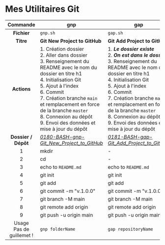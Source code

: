 # Mes Utilitaires Git

|Commande|gnp|gap|gpp|
|:---:|---|---|---|
|**Fichier**|`gnp.sh`|`gap.sh`|`gpp.sh`|
|**Titre**|**Git New Project to GitHub**|**Git Add Project to GitHub**|**Git Add Commit Push Project to GitHub**|
|**Actions**|1. Création dossier<br />2. Aller dans dossier<br />3. Renseignement du README avec le nom du dossier en titre h1<br />4. Initialisation Git<br />5. Ajout à l'index<br />6. Commit<br />7. Création branche `main` et remplacement en force de la branche `master`<br />8. Connexion au dépôt<br />9. Envoi des données et mise à jour du dépôt|1. ***Le dossier existe***<br />2. ***On est dans le dossier***<br />3. Renseignement du README avec le nom du dossier en titre h1<br />4. Initialisation Git<br />5. Ajout à l'index<br />6. Commit<br />7. Création branche `main` et remplacement en force de la branche `master`<br />8. Connexion au dépôt<br />9. Envoi des données et mise à jour du dépôt|1. ***Le dossier existe***<br />2. ***On est dans le dossier***<br />3. ***Le README est déjà renseigné***<br />4. ***Git est déjà initialisé***<br />5. Ajout à l'index<br />6. Commit<br />7. **La  branche `main` est déjà créée et on est dessus**<br />8. ***Le dépôt est déjà connecté***<br />9. Envoi des données et mise à jour du dépôt|
|**Dossier / Dépôt**|*[0180-BASH-gnp-Git_New_Project_to_GitHub](https://github.com/LDdvlp/0180-BASH-gnp-Git_New_Project_to_GitHub)*|*[0181-BASH-gap-Git_Add_Project_to_GitHub](https://github.com/LDdvlp/0181-BASH-gap-Git_Add_Project_to_GitHub)*|*[0201-BASH-gpp-Git_Add_Commit_Push_Project_to_GitHub](https://github.com/LDdvlp/0201-BASH-gpp-Git_Add_Commit_Push_Project_to_GitHub)*|
|1|mkdir|-|-|
|2|cd|-|-|
|3|echo to `README.md`|echo to `README.md`|-|
|4|git init|git init|-|
|5|git add|git add|git add|
|6|git commit -m "v.1.0.0"|git commit -m "v.1.0.0"|git commit -m|
|7|git branch -M main|git branch -M main|-|
|8|git remote add origin|git remote add origin|-|
|9|git push -u origin main|git push -u origin main|git push -u origin main|
|Usage<br />Pas de guillemet !|`gnp folderName`|`gap repositoryName`|`gpp commitMessage`|
